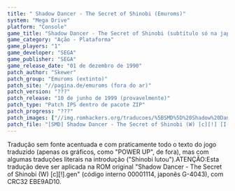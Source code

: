 ```yaml
---
title: " Shadow Dancer - The Secret of Shinobi (Emuroms)"
system: "Mega Drive"
platform: "Console"
game_title: "Shadow Dancer - The Secret of Shinobi (subtítulo só na japonesa)"
game_category: "Ação - Plataforma"
game_players: "1"
game_developer: "SEGA"
game_publisher: "SEGA"
game_release_date: "01 de dezembro de 1990"
patch_author: "Skewer"
patch_group: "Emuroms (extinto)"
patch_site: "//pagina.de/emuroms (fora do ar)"
patch_version: "???"
patch_release: "10 de junho de 1999 (provavelmente)"
patch_type: "Patch IPS dentro de pacote ZIP"
patch_progress: "???"
patch_images: ["//img.romhackers.org/traducoes/%5BSMD%5D%20Shadow%20Dancer%20-%20The%20Secret%20of%20Shinobi%20-%20Emuroms%20-%201.png","//img.romhackers.org/traducoes/%5BSMD%5D%20Shadow%20Dancer%20-%20The%20Secret%20of%20Shinobi%20-%20Emuroms%20-%202.png","//img.romhackers.org/traducoes/%5BSMD%5D%20Shadow%20Dancer%20-%20The%20Secret%20of%20Shinobi%20-%20Emuroms%20-%203.png"]
patch_file: "[SMD] Shadow Dancer - The Secret of Shinobi (W) [c][!] [I-BR T-Skewer G-Emuroms A-1999].zip"
---
```

Tradução sem fonte acentuada e com praticamente todo o texto do jogo traduzido (apenas os gráficos, como "POWER UP", de fora), mas com algumas traduções literais na introdução ("Shinobi lutou").ATENÇÃO:Esta tradução deve ser aplicada na ROM original "Shadow Dancer - The Secret of Shinobi (W) [c][!].gen" (código interno 00001114, japonês G-4043), com CRC32 EBE9AD10.
